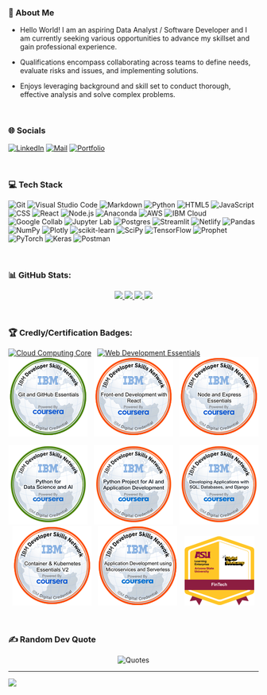 ### 💫 About Me
- Hello World! I am an aspiring Data Analyst / Software Developer and I am currently seeking various opportunities to advance my skillset and gain professional experience.

- Qualifications encompass collaborating across teams to define needs, evaluate risks and issues, and implementing solutions.

- Enjoys leveraging background and skill set to conduct thorough, effective analysis and solve complex problems.


<br>

### 🌐 Socials
[![LinkedIn](https://img.shields.io/badge/LinkedIn-%230077B5.svg?style=for-the-badge&logo=linkedin&logoColor=white)](https://www.linkedin.com/in/munqiz-minhas) 
[![Mail](https://img.shields.io/badge/Gmail-minhasmunqiz@gmail.com-lightred.svg?style=for-the-badge&logo=gmail&logoColor=white&color=black)](mailto:minhasmunqiz@gmail.com)
<a href="https://virtual-portfolio.netlify.app/" target="_blank"><img src="https://img.shields.io/badge/Portfolio-%23764ABC.svg?style=for-the-badge&amp;logo=windowsterminal&amp;logoColor=white&amp;logoWidth=16" alt="Portfolio"></a>

<br>

### 💻 Tech Stack
![Git](https://img.shields.io/badge/Git-F05032.svg?style=for-the-badge&logo=git&logoColor=white&color=FF6600)
    ![Visual Studio Code](https://img.shields.io/badge/VISUAL%20STUDIO%20CODE-%23007ACC.svg?style=for-the-badge&logo=visual-studio-code&logoColor=white) 
    ![Markdown](https://img.shields.io/badge/MARKDOWN-%23000000.svg?style=for-the-badge&logo=markdown&logoColor=white) 
    ![Python](https://img.shields.io/badge/PYTHON-3670A0?style=for-the-badge&logo=python&logoColor=ffdd54)
    ![HTML5](https://img.shields.io/badge/HTML5-%23E34F26.svg?style=for-the-badge&logo=html5&logoColor=white) 
    ![JavaScript](https://img.shields.io/badge/JAVASCRIPT-%23323330.svg?style=for-the-badge&logo=javascript&logoColor=%23F7DF1E)
    ![CSS](https://img.shields.io/badge/CSS-lightblue.svg?logo=css3&style=for-the-badge)
    ![React](https://img.shields.io/badge/React-61DAFB.svg?style=for-the-badge&logo=react&logoColor=white&color=0A192F)
    ![Node.js](https://img.shields.io/badge/NODE.JS-lightgreen.svg?logo=node.js&style=for-the-badge)
    ![Anaconda](https://img.shields.io/badge/ANACONDA-%2344A833.svg?style=for-the-badge&logo=anaconda&logoColor=white) 
    ![AWS](https://img.shields.io/badge/AMAZON_WEB_SERVICES-LAMBDA,LEX,SAGEMAKER,S3-%23FF9900.svg?style=for-the-badge&logo=amazon-aws&logoColor=white) 
    ![IBM Cloud](https://img.shields.io/badge/IBM_CLOUD-DATA_MANAGEMENT-darkblue.svg?style=for-the-badge&logo=ibm-cloud&logoColor=white)
    ![Google Collab](https://img.shields.io/badge/Google_Colab-ffa500.svg?style=for-the-badge&logo=Google-Colab&logoColor=white) 
    ![Jupyter Lab](https://img.shields.io/badge/Jupyter_Lab-FAA41A.svg?style=for-the-badge&logo=jupyter&logoColor=white&color=E5A24B)
    ![Postgres](https://img.shields.io/badge/PostgreSQL-%23316192.svg?style=for-the-badge&logo=postgresql&logoColor=white) 
    ![Streamlit](https://img.shields.io/badge/STREAMLIT-ff6961.svg?style=for-the-badge&logo=Streamlit&logoColor=white) 
    ![Netlify](https://img.shields.io/badge/Netlify-%2300CED1.svg?style=for-the-badge&logo=netlify&logoColor=white)
    ![Pandas](https://img.shields.io/badge/PANDAS-%23150458.svg?style=for-the-badge&logo=pandas&logoColor=white) 
    ![NumPy](https://img.shields.io/badge/NUMPY-%23013243.svg?style=for-the-badge&logo=numpy&logoColor=white) 
    ![Plotly](https://img.shields.io/badge/PLOTLY-%233F4F75.svg?style=for-the-badge&logo=plotly&logoColor=white) 
    ![scikit-learn](https://img.shields.io/badge/SCIKIT--LEARN-%23F7931E.svg?style=for-the-badge&logo=scikit-learn&logoColor=white) 
    ![SciPy](https://img.shields.io/badge/SCIPY-%230C55A5.svg?style=for-the-badge&logo=scipy&logoColor=%white) 
    ![TensorFlow](https://img.shields.io/badge/TENSORFLOW-%23FF6F00.svg?style=for-the-badge&logo=TensorFlow&logoColor=white) 
    ![Prophet](https://img.shields.io/badge/PROPHET-lightgrey.svg?logo=facebook&style=for-the-badge)
    ![PyTorch](https://img.shields.io/badge/PyTorch-%23EE4C2C.svg?style=for-the-badge&logo=PyTorch&logoColor=white) 
    ![Keras](https://img.shields.io/badge/KERAS-%23D00000.svg?style=for-the-badge&logo=Keras&logoColor=white) 
    ![Postman](https://img.shields.io/badge/POSTMAN-FF6C37?style=for-the-badge&logo=postman&logoColor=white)

<br>

### 📊 GitHub Stats:


<p align="center">
  <a href="https://github.com/Mun-Min">
    <img src="http://github-profile-summary-cards.vercel.app/api/cards/profile-details?username=Mun-Min&theme=calm" />
  </a>
  <a href="https://github.com/Mun-Min">
    <img src="https://github-readme-streak-stats.herokuapp.com/?user=Mun-Min&hide_border=true&card_width=338&theme=calm" />
  </a>
  <a href="https://github.com/Mun-Min">
    <img src="http://github-profile-summary-cards.vercel.app/api/cards/stats?username=Mun-Min&theme=calm" />
  </a>
  <a href="https://github.com/Mun-Min">
    <img src="https://github-readme-stats.vercel.app/api/top-langs/?username=Mun-Min&langs_count=10&exclude_repo=&hide=jupyter%20notebook,vim%20script,cmake,makefile,batchfile,emacs%20lisp,css,html&card_width=699&hide_border=true&theme=calm" />
  </a>

</p>





<!--
![](https://github-readme-stats.vercel.app/api/top-langs/?username=Mun-Min&theme=vision-friendly-dark&hide_border=false&include_all_commits=false&count_private=true&layout=compact)
-->

<br>

### 🏆 Credly/Certification Badges:
<!-- 
![](https://images.credly.com/size/145x145/images/2d178f89-4816-4190-8c4a-3bdbfec9db01/Dev_Skills_Network_-_Cloud_Computing_Core.png) &nbsp;
![](https://images.credly.com/size/145x145/images/6240e108-1407-4773-8621-cc2e4736d4e6/Web_Development_with_HTML-CSS-JavaScript_Essentials.png) &nbsp;
![](./Images/badge_3.png) &nbsp;
![](./Images/badge_4.png) &nbsp;
![](./Images/badge_5.png) &nbsp;
![](./Images/badge_6.png) &nbsp;
![](./Images/badge_7.png) &nbsp;
![](./Images/badge_8.png) &nbsp;&nbsp;&nbsp;
-->
[![Cloud Computing Core](https://images.credly.com/size/145x145/images/2d178f89-4816-4190-8c4a-3bdbfec9db01/Dev_Skills_Network_-_Cloud_Computing_Core.png)](https://www.credly.com/users/munqiz-minhas)
&nbsp;
[![Web Development Essentials](https://images.credly.com/size/145x145/images/6240e108-1407-4773-8621-cc2e4736d4e6/Web_Development_with_HTML-CSS-JavaScript_Essentials.png)](https://www.credly.com/users/munqiz-minhas)
&nbsp;
[![Badge 3](./Images/badge_3.png)](https://www.credly.com/users/munqiz-minhas)
&nbsp;
[![Badge 4](./Images/badge_4.png)](https://www.credly.com/users/munqiz-minhas)
&nbsp;
[![Badge 5](./Images/badge_5.png)](https://www.credly.com/users/munqiz-minhas)

[![Badge 6](./Images/badge_6.png)](https://www.credly.com/users/munqiz-minhas)
&nbsp;
[![Badge 7](./Images/badge_7.png)](https://www.credly.com/users/munqiz-minhas)
&nbsp;
[![Badge 8](./Images/badge_8.png)](https://www.credly.com/users/munqiz-minhas)
&nbsp;
[![Badge 9](./Images/badge_9.png)](https://www.credly.com/users/munqiz-minhas)
&nbsp;
[![Badge 10](./Images/badge_10.png)](https://www.credly.com/users/munqiz-minhas)
&nbsp;&nbsp;
[![FinTech Bootcamp Badge](./Images/FinTech_Bootcamp_Badge.png)](https://api.badgr.io/public/assertions/QnD8vZ9PRTShsxpXA4k6bA?identity__email=minhasmunqiz%40gmail.com)

</p> 
<br>

### ✍️ Random Dev Quote
<div align="center">
  <img src="https://quotes-github-readme.vercel.app/api?type=vertical&theme=gruvbox" alt="Quotes" />
</div>

---
[![](https://visitcount.itsvg.in/api?id=Mun-Min&icon=5&color=3)](https://visitcount.itsvg.in)

<!-- Proudly created with GPRM ( https://gprm.itsvg.in ) -->
